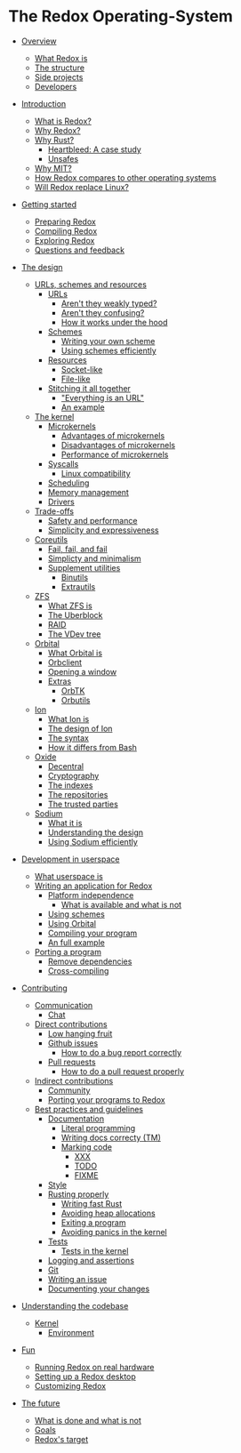 # The Redox Operating-System

- [Overview](./overview/welcome.md)
    - [What Redox is](./overview/what_redox_is.md)
    - [The structure](./overview/the_structure.md)
    - [Side projects](./overview/side_projects.md)
    - [Developers](./overview/developers.md)

- [Introduction]()
    - [What is Redox?](./introduction/what_is_redox.md)
    - [Why Redox?](./introduction/why_redox.md)
    - [Why Rust?](./introduction/why_rust.md)
        - [Heartbleed: A case study]()
        - [Unsafes](./introduction/unsafes.md)
    - [Why MIT?](./introduction/why_mit.md)
    - [How Redox compares to other operating systems](./introduction/how_redox_compares_to_other_operating_systems.md)
    - [Will Redox replace Linux?](./introduction/will_redox_replace_linux.md)

- [Getting started]()
    - [Preparing Redox](./getting_started/preparing_the_build.md)
    - [Compiling Redox](./getting_started/compiling_redox.md)
    - [Exploring Redox](./getting_started/exploring_redox.md)
    - [Questions and feedback](./getting_started/asking_questions_giving_feedback.md)

- [The design](./design/design.md)
    - [URLs, schemes and resources](./design/urls_schemes_resources.md)
        - [URLs](./design/url/urls.md)
            - [Aren't they weakly typed?]()
            - [Aren't they confusing?]()
            - [How it works under the hood ](./design/url/how_it_works.md)
        - [Schemes](./design/scheme/schemes.md)
            - [Writing your own scheme](./design/scheme/writing_a_scheme.md)
            - [Using schemes efficiently]()
        - [Resources](./design/resource/resources.md)
            - [Socket-like](./design/resource/socket_like.md)
            - [File-like](./design/resource/file_like..md)
        - [Stitching it all together](./design/url_scheme_resource/stiching_it_all_together.md)
            - ["Everything is an URL"](./design/url_scheme_resource/everything_is_an_url.md)
            - [An example]()
    - [The kernel]()
        - [Microkernels]()
            - [Advantages of microkernels]()
            - [Disadvantages of microkernels]()
            - [Performance of microkernels]()
        - [Syscalls]()
            - [Linux compatibility]()
        - [Scheduling]()
        - [Memory management]()
        - [Drivers]()
    - [Trade-offs]()
        - [Safety and performance]()
        - [Simplicity and expressiveness]()
    - [Coreutils]()
        - [Fail, fail, and fail]()
        - [Simplicty and minimalism]()
        - [Supplement utilities]()
            - [Binutils]()
            - [Extrautils]()
    - [ZFS]()
        - [What ZFS is]()
        - [The Uberblock]()
        - [RAID]()
        - [The VDev tree]()
    - [Orbital]()
        - [What Orbital is]()
        - [Orbclient]()
        - [Opening a window]()
        - [Extras]()
            - [OrbTK]()
            - [Orbutils]()
    - [Ion]()
        - [What Ion is]()
        - [The design of Ion]()
        - [The syntax]()
        - [How it differs from Bash]()
    - [Oxide]()
        - [Decentral]()
        - [Cryptography]()
        - [The indexes]()
        - [The repositories]()
        - [The trusted parties]()
    - [Sodium]()
        - [What it is]()
        - [Understanding the design]()
        - [Using Sodium efficiently]()
- [Development in userspace]()
    - [What userspace is]()
    - [Writing an application for Redox]()
        - [Platform independence]()
            - [What is available and what is not]()
        - [Using schemes]()
        - [Using Orbital]()
        - [Compiling your program]()
        - [An full example]()
    - [Porting a program]()
        - [Remove dependencies]()
        - [Cross-compiling]()

- [Contributing]()
    - [Communication]()
        - [Chat]()
    - [Direct contributions]()
        - [Low hanging fruit]()
        - [Github issues]()
            - [How to do a bug report correctly]()
        - [Pull requests]()
            - [How to do a pull request properly]()
    - [Indirect contributions]()
        - [Community]()
        - [Porting your programs to Redox]()
    - [Best practices and guidelines]()
        - [Documentation]()
            - [Literal programming]()
            - [Writing docs correcty (TM)]()
            - [Marking code]()
                - [XXX]()
                - [TODO]()
                - [FIXME]()
        - [Style]()
        - [Rusting properly]()
            - [Writing fast Rust]()
            - [Avoiding heap allocations]()
            - [Exiting a program]()
            - [Avoiding panics in the kernel]()
        - [Tests]()
            - [Tests in the kernel]()
        - [Logging and assertions]()
        - [Git]()
        - [Writing an issue]()
        - [Documenting your changes]()

- [Understanding the codebase]()
    - [Kernel]()
        - [Environment]()

- [Fun]()
    - [Running Redox on real hardware]()
    - [Setting up a Redox desktop]()
    - [Customizing Redox]()

- [The future]()
    - [What is done and what is not]()
    - [Goals]()
    - [Redox's target]()
